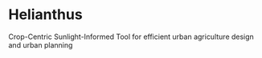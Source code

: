 # Helianthus
Crop-Centric Sunlight-Informed Tool for efficient urban agriculture design and urban planning

